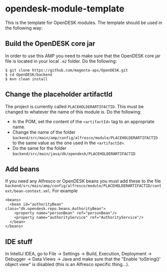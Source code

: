 # opendesk-module-template
This is the template for OpenDESK modules. The template should be used in the following way:

## Build the OpenDESK core jar

In order to use this AMP you need to make sure that the OpenDESK core jar file 
is located in your local `.m2` folder. Do the following:

```
$ git clone https://github.com/magenta-aps/OpenDESK.git
$ cd OpenDESK/backend
$ mvn clean install
```

## Change the placeholder artifactId

The project is currently called `PLACEHOLDERARTIFACTID`. This must be changed to 
whatever the name of this module is. Do the following:

* In the POM, set the content of the `<artifactId>` tag to an appropriate name.
* Change the name of the folder `backend/src/main/amp/config/alfresco/module/PLACEHOLDERARTIFACTID` to the same value as the one used in the `<artifactId>`.
* Do the same for the folder `backend/src/main/java/dk/opendesk/PLACEHOLDERARTIFACTID`

## Add beans

If you need any Alfresco or OpenDESK beans you must add these to the file `backend/src/main/amp/config/alfresco/module/PLACEHOLDERARTIFACTID/context/bean-context.xml`. For example

```
<beans>
  <bean id="authorityBean" class="dk.opendesk.repo.beans.AuthorityBean">
    <property name="personBean" ref="personBean"/>
    <property name="authorityService" ref="AuthorityService"/>
  </bean>
</beans>
```

## IDE stuff

In IntelliJ IDEA, go to File -> Settings -> Build, Execution, Deployment -> Debugger -> Data Views -> 
Java and make sure that the "Enable 'toString()' object view" is disabled (this is an Alfresco 
specific thing...).